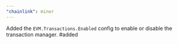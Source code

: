 ```yaml
---
"chainlink": minor
---
```


Added the `EVM.Transactions.Enabled` config to enable or disable the transaction manager. #added
